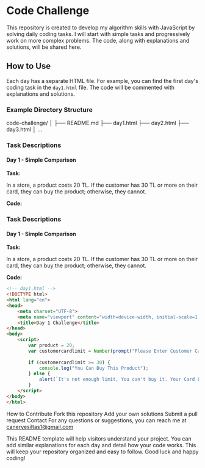 # Code Challenge

This repository is created to develop my algorithm skills with JavaScript by solving daily coding tasks. I will start with simple tasks and progressively work on more complex problems. The code, along with explanations and solutions, will be shared here.

## How to Use

Each day has a separate HTML file. For example, you can find the first day's coding task in the `day1.html` file. The code will be commented with explanations and solutions.

### Example Directory Structure

code-challenge/
│
├── README.md
├── day1.html
├── day2.html
├── day3.html
│
...



### Task Descriptions

#### Day 1 - Simple Comparison

**Task:**

In a store, a product costs 20 TL. If the customer has 30 TL or more on their card, they can buy the product; otherwise, they cannot.

**Code:**




### Task Descriptions

#### Day 1 - Simple Comparison

**Task:**

In a store, a product costs 20 TL. If the customer has 30 TL or more on their card, they can buy the product; otherwise, they cannot.

**Code:**

```html
<!-- day1.html -->
<!DOCTYPE html>
<html lang="en">
<head>
    <meta charset="UTF-8">
    <meta name="viewport" content="width=device-width, initial-scale=1.0">
    <title>Day 1 Challenge</title>
</head>
<body>
    <script>
        var product = 20;
        var customercardlimit = Number(prompt("Please Enter Customer Card Limit"));
        
        if (customercardlimit >= 30) {
            console.log("You Can Buy This Product");
        } else {
            alert(`It's not enough limit, You can't buy it. Your Card Limit is ${customercardlimit}`);
        }
    </script>
</body>
</html>
```
How to Contribute
Fork this repository
Add your own solutions
Submit a pull request
Contact
For any questions or suggestions, you can reach me at caneryesiltas1@gmail.com

This README template will help visitors understand your project. 
You can add similar explanations for each day and detail how your code works. 
This will keep your repository organized and easy to follow. 
Good luck and happy coding!


